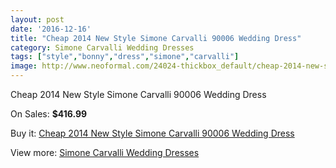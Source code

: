 ```yaml
---
layout: post
date: '2016-12-16'
title: "Cheap 2014 New Style Simone Carvalli 90006 Wedding Dress"
category: Simone Carvalli Wedding Dresses
tags: ["style","bonny","dress","simone","carvalli"]
image: http://www.neoformal.com/24024-thickbox_default/cheap-2014-new-style-simone-carvalli-90006-wedding-dress.jpg
---
```

Cheap 2014 New Style Simone Carvalli 90006 Wedding Dress

On Sales: **$416.99**
<a href="https://www.neoformal.com/en/simone-carvalli-wedding-dresses-2014/8131-cheap-2014-new-style-simone-carvalli-90006-wedding-dress.html"><amp-img layout="responsive" width="600" height="600" src="//www.neoformal.com/24024-thickbox_default/cheap-2014-new-style-simone-carvalli-90006-wedding-dress.jpg" alt="Cheap 2014 New Style Simone Carvalli 90006 Wedding Dress 0" /></a>
<a href="https://www.neoformal.com/en/simone-carvalli-wedding-dresses-2014/8131-cheap-2014-new-style-simone-carvalli-90006-wedding-dress.html"><amp-img layout="responsive" width="600" height="600" src="//www.neoformal.com/24025-thickbox_default/cheap-2014-new-style-simone-carvalli-90006-wedding-dress.jpg" alt="Cheap 2014 New Style Simone Carvalli 90006 Wedding Dress 1" /></a>

Buy it: [Cheap 2014 New Style Simone Carvalli 90006 Wedding Dress](https://www.neoformal.com/en/simone-carvalli-wedding-dresses-2014/8131-cheap-2014-new-style-simone-carvalli-90006-wedding-dress.html "Cheap 2014 New Style Simone Carvalli 90006 Wedding Dress")

View more: [Simone Carvalli Wedding Dresses](https://www.neoformal.com/en/132-simone-carvalli-wedding-dresses-2014 "Simone Carvalli Wedding Dresses")